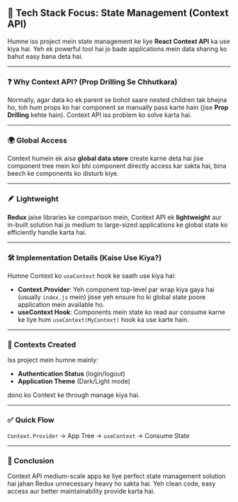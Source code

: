 ## 🌟 Tech Stack Focus: State Management (Context API)

Humne iss project mein state management ke liye **React Context API** ka use kiya hai. Yeh ek powerful tool hai jo bade applications mein data sharing ko bahut easy bana deta hai.

---

### ❓ Why Context API? (Prop Drilling Se Chhutkara)

Normally, agar data ko ek parent se bohot saare nested children tak bhejna ho, toh hum props ko har component se manually pass karte hain (jise **Prop Drilling** kehte hain). Context API iss problem ko solve karta hai.

---

### 🌍 Global Access

Context humein ek aisa **global data store** create karne deta hai jise component tree mein koi bhi component directly access kar sakta hai, bina beech ke components ko disturb kiye.

---

### 🪶 Lightweight

**Redux** jaise libraries ke comparison mein, Context API ek **lightweight** aur in-built solution hai jo medium to large-sized applications ke global state ko efficiently handle karta hai.

---

### 🛠️ Implementation Details (Kaise Use Kiya?)

Humne Context ko `useContext` hook ke saath use kiya hai:

* **Context.Provider**: Yeh component top-level par wrap kiya gaya hai (usually `index.js` mein) jisse yeh ensure ho ki global state poore application mein available ho.
* **useContext Hook**: Components mein state ko read aur consume karne ke liye hum `useContext(MyContext)` hook ka use karte hain.

---

### 🧩 Contexts Created

Iss project mein humne mainly:

* **Authentication Status** (login/logout)
* **Application Theme** (Dark/Light mode)

dono ko Context ke through manage kiya hai.

---

### ✅ Quick Flow

`Context.Provider` → App Tree → `useContext` → Consume State

---

### 📌 Conclusion

Context API medium-scale apps ke liye perfect state management solution hai jahan Redux unnecessary heavy ho sakta hai. Yeh clean code, easy access aur better maintainability provide karta hai.
